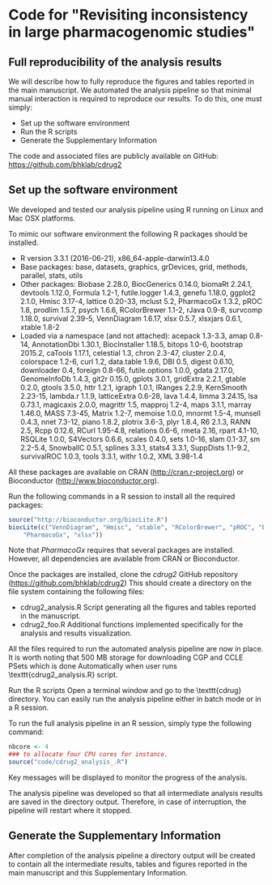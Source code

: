 # Code for "Revisiting inconsistency in large pharmacogenomic studies"


## Full reproducibility of the analysis results
 
We will describe how to fully reproduce the figures and tables reported in the main manuscript. We automated the analysis pipeline so that minimal manual interaction is required to reproduce our results. To do this, one must simply:

  * Set up the software environment
  * Run the R scripts
  * Generate the Supplementary Information



The code and associated files are publicly available on GitHub: https://github.com/bhklab/cdrug2

## Set up the software environment

We developed and tested our analysis pipeline using R running on Linux and Mac OSX platforms.

To mimic our software environment the following R packages should be installed.


  * R version 3.3.1 (2016-06-21), x86_64-apple-darwin13.4.0
  * Base packages: base, datasets, graphics, grDevices, grid, methods, parallel, stats, utils
  * Other packages: Biobase 2.28.0, BiocGenerics 0.14.0, biomaRt 2.24.1, devtools 1.12.0, Formula 1.2-1, futile.logger 1.4.3, genefu 1.18.0, ggplot2 2.1.0, Hmisc 3.17-4, lattice 0.20-33, mclust 5.2, PharmacoGx 1.3.2, pROC 1.8, prodlim 1.5.7, psych 1.6.6, RColorBrewer 1.1-2, rJava 0.9-8, survcomp 1.18.0, survival 2.39-5, VennDiagram 1.6.17, xlsx 0.5.7, xlsxjars 0.6.1, xtable 1.8-2
  * Loaded via a namespace (and not attached): acepack 1.3-3.3, amap 0.8-14, AnnotationDbi 1.30.1, BiocInstaller 1.18.5, bitops 1.0-6, bootstrap 2015.2, caTools 1.17.1, celestial 1.3, chron 2.3-47, cluster 2.0.4, colorspace 1.2-6, curl 1.2, data.table 1.9.6, DBI 0.5, digest 0.6.10, downloader 0.4, foreign 0.8-66, futile.options 1.0.0, gdata 2.17.0, GenomeInfoDb 1.4.3, git2r 0.15.0, gplots 3.0.1, gridExtra 2.2.1, gtable 0.2.0, gtools 3.5.0, httr 1.2.1, igraph 1.0.1, IRanges 2.2.9, KernSmooth 2.23-15, lambda.r 1.1.9, latticeExtra 0.6-28, lava 1.4.4, limma 3.24.15, lsa 0.73.1, magicaxis 2.0.0, magrittr 1.5, mapproj 1.2-4, maps 3.1.1, marray 1.46.0, MASS 7.3-45, Matrix 1.2-7, memoise 1.0.0, mnormt 1.5-4, munsell 0.4.3, nnet 7.3-12, piano 1.8.2, plotrix 3.6-3, plyr 1.8.4, R6 2.1.3, RANN 2.5, Rcpp 0.12.6, RCurl 1.95-4.8, relations 0.6-6, rmeta 2.16, rpart 4.1-10, RSQLite 1.0.0, S4Vectors 0.6.6, scales 0.4.0, sets 1.0-16, slam 0.1-37, sm 2.2-5.4, SnowballC 0.5.1, splines 3.3.1, stats4 3.3.1, SuppDists 1.1-9.2, survivalROC 1.0.3, tools 3.3.1, withr 1.0.2, XML 3.98-1.4

All these packages are available on CRAN (http://cran.r-project.org) or Bioconductor (http://www.bioconductor.org).

Run the following commands in a R session to install all the required packages:

```R
source("http://bioconductor.org/biocLite.R")
biocLite(c("VennDiagram", "Hmisc", "xtable", "RColorBrewer", "pROC", "Biobase", "genefu"
	"PharmacoGx", "xlsx"))
```

Note that *PharmacoGx* requires that several packages are installed. However, all dependencies are available from CRAN or Bioconductor.

Once the packages are installed, clone the *cdrug2* GitHub repository (https://github.com/bhklab/cdrug2) This should create a directory on the file system containing the following files:

  * cdrug2_analysis.R Script generating all the figures and tables reported in the manuscript.
  * cdrug2_foo.R Additional functions implemented specifically for the analysis and results visualization.


All the files required to run the automated analysis pipeline are now in place. It is worth noting that 500 MB storage for downloading CGP and CCLE PSets which is done Automatically when user runs \texttt{cdrug2\_analysis.R} script. 

Run the R scripts
Open a terminal window and go to the \texttt{cdrug} directory. You can easily run the analysis pipeline either in batch mode or in a R session. 

To run the full analysis pipeline in an R session, simply type the following command:

```R
nbcore <- 4
### to allocate four CPU cores for instance.
source("code/cdrug2_analysis_.R")
```

Key messages will be displayed to monitor the progress of the analysis.

The analysis pipeline was developed so that all intermediate analysis results are saved in the directory output. Therefore, in case of interruption, the pipeline will restart where it stopped.

## Generate the Supplementary Information

After completion of the analysis pipeline a directory output will be created to contain all the intermediate results, tables and figures reported in the main manuscript and this Supplementary Information.
